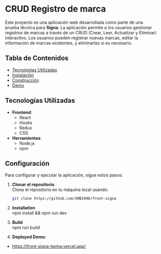 # CRUD Registro de marca

Este proyecto es una aplicación web desarrollada como parte de una prueba técnica para **Signa**. La aplicación permite a los usuarios gestionar registros de marcas a través de un CRUD (Crear, Leer, Actualizar y Eliminar) interactivo. Los usuarios pueden registrar nuevas marcas, editar la información de marcas existentes, y eliminarlas si es necesario.

## Tabla de Contenidos

- [Tecnologías Utilizadas](#tecnologías-utilizadas)
- [Instalación](#instalación)
- [Construcción](#construcción)
- [Demo](#demo)

## Tecnologías Utilizadas

- **Frontend**:
  - React
  - Hooks
  - Redux
  - CSS
- **Herramientas**:
  - Node.js
  - npm

## Configuración

Para configurar y ejecutar la aplicación, sigue estos pasos:

1. **Clonar el repositorio**.  
   Clona el repositorio en tu máquina local usando:

   ```bash
   git clone https://github.com/SMB1998/front-signa


   ```

1. **Installation**  
   npm install &&
   npm run dev

1. **Build**  
   npm run build

1. **Deployed Demo**:

- https://front-signa-lwmw.vercel.app/
